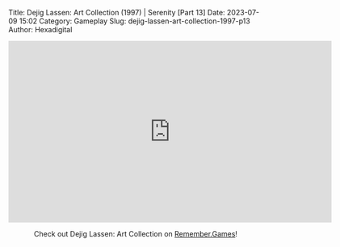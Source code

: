 Title: Dejig Lassen: Art Collection (1997) | Serenity [Part 13]
Date: 2023-07-09 15:02
Category: Gameplay
Slug: dejig-lassen-art-collection-1997-p13
Author: Hexadigital

<center><iframe src="https://www.youtube.com/embed/ujYZ9wFU5h4?feature=oembed" allow="accelerometer; autoplay; encrypted-media; gyroscope; picture-in-picture" width="640" height="360" frameborder="0"></iframe>

Check out Dejig Lassen: Art Collection on [Remember.Games](https://remember.games/game/7945/dejig-lassen-art-collection/)!</center>